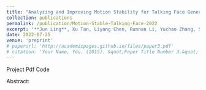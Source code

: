 ```yaml
---
title: "Analyzing and Improving Motion Stability for Talking Face Generation"
collection: publications
permalink: /publication/Motion-Stable-Talking-Face-2022
excerpt: '**Jun Ling**, Xu Tan, Liyang Chen, Runnan Li, Yuchao Zhang, Sheng Zhao, Li Song, Tao Qin, Tie-Yan Liu'
date: 2022-07-25
venue: 'preprint'
# paperurl: 'http://academicpages.github.io/files/paper3.pdf'
# citation: 'Your Name, You. (2015). &quot;Paper Title Number 3.&quot; <i>Journal 1</i>. 1(3).'
---
```

Project Pdf Code

Abstract: 

